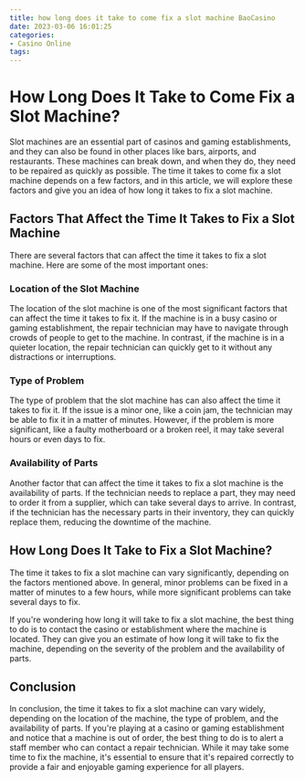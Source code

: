 ```yaml
---
title: how long does it take to come fix a slot machine BaoCasino
date: 2023-03-06 16:01:25
categories:
- Casino Online
tags:
---
```

# How Long Does It Take to Come Fix a Slot Machine?

Slot machines are an essential part of casinos and gaming establishments, and they can also be found in other places like bars, airports, and restaurants. These machines can break down, and when they do, they need to be repaired as quickly as possible. The time it takes to come fix a slot machine depends on a few factors, and in this article, we will explore these factors and give you an idea of how long it takes to fix a slot machine.

## Factors That Affect the Time It Takes to Fix a Slot Machine

There are several factors that can affect the time it takes to fix a slot machine. Here are some of the most important ones:

### Location of the Slot Machine

The location of the slot machine is one of the most significant factors that can affect the time it takes to fix it. If the machine is in a busy casino or gaming establishment, the repair technician may have to navigate through crowds of people to get to the machine. In contrast, if the machine is in a quieter location, the repair technician can quickly get to it without any distractions or interruptions.

### Type of Problem

The type of problem that the slot machine has can also affect the time it takes to fix it. If the issue is a minor one, like a coin jam, the technician may be able to fix it in a matter of minutes. However, if the problem is more significant, like a faulty motherboard or a broken reel, it may take several hours or even days to fix.

### Availability of Parts

Another factor that can affect the time it takes to fix a slot machine is the availability of parts. If the technician needs to replace a part, they may need to order it from a supplier, which can take several days to arrive. In contrast, if the technician has the necessary parts in their inventory, they can quickly replace them, reducing the downtime of the machine.

## How Long Does It Take to Fix a Slot Machine?

The time it takes to fix a slot machine can vary significantly, depending on the factors mentioned above. In general, minor problems can be fixed in a matter of minutes to a few hours, while more significant problems can take several days to fix.

If you're wondering how long it will take to fix a slot machine, the best thing to do is to contact the casino or establishment where the machine is located. They can give you an estimate of how long it will take to fix the machine, depending on the severity of the problem and the availability of parts.

## Conclusion

In conclusion, the time it takes to fix a slot machine can vary widely, depending on the location of the machine, the type of problem, and the availability of parts. If you're playing at a casino or gaming establishment and notice that a machine is out of order, the best thing to do is to alert a staff member who can contact a repair technician. While it may take some time to fix the machine, it's essential to ensure that it's repaired correctly to provide a fair and enjoyable gaming experience for all players.